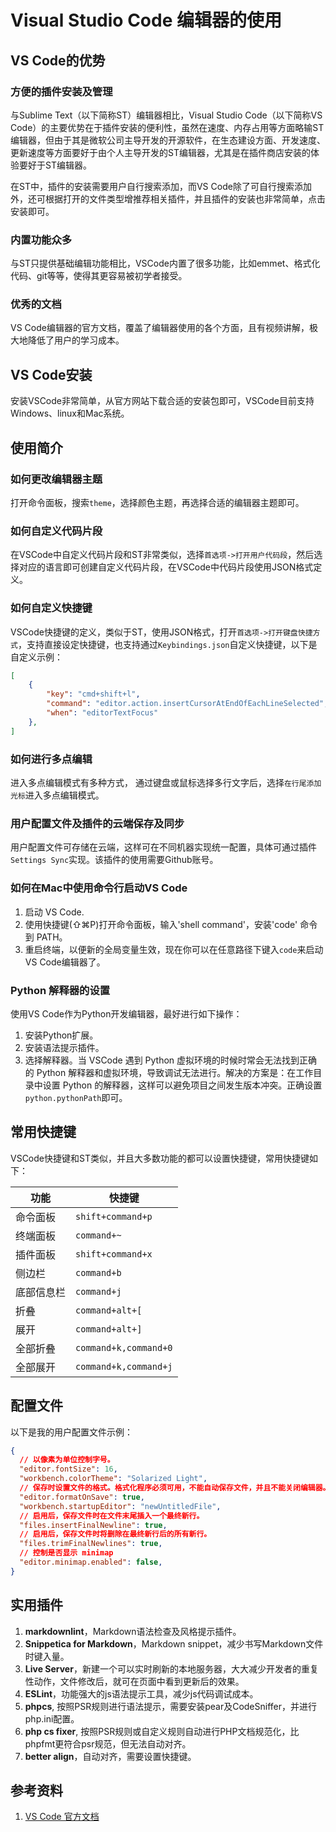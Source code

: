 # Visual Studio Code 编辑器的使用

## VS Code的优势

### 方便的插件安装及管理

与Sublime Text（以下简称ST）编辑器相比，Visual Studio Code（以下简称VS Code）的主要优势在于插件安装的便利性，虽然在速度、内存占用等方面略输ST编辑器，但由于其是微软公司主导开发的开源软件，在生态建设方面、开发速度、更新速度等方面要好于由个人主导开发的ST编辑器，尤其是在插件商店安装的体验要好于ST编辑器。

在ST中，插件的安装需要用户自行搜索添加，而VS Code除了可自行搜索添加外，还可根据打开的文件类型增推荐相关插件，并且插件的安装也非常简单，点击安装即可。

### 内置功能众多

与ST只提供基础编辑功能相比，VSCode内置了很多功能，比如emmet、格式化代码、git等等，使得其更容易被初学者接受。

### 优秀的文档

VS Code编辑器的官方文档，覆盖了编辑器使用的各个方面，且有视频讲解，极大地降低了用户的学习成本。

## VS Code安装

安装VSCode非常简单，从官方网站下载合适的安装包即可，VSCode目前支持Windows、linux和Mac系统。

## 使用简介

### 如何更改编辑器主题

打开命令面板，搜索`theme`，选择颜色主题，再选择合适的编辑器主题即可。

### 如何自定义代码片段

在VSCode中自定义代码片段和ST非常类似，选择`首选项->打开用户代码段`，然后选择对应的语言即可创建自定义代码片段，在VSCode中代码片段使用JSON格式定义。

### 如何自定义快捷键

VSCode快捷键的定义，类似于ST，使用JSON格式，打开`首选项->打开键盘快捷方式`，支持直接设定快捷键，也支持通过`Keybindings.json`自定义快捷键，以下是自定义示例：

```json
[
    {
        "key": "cmd+shift+l",
        "command": "editor.action.insertCursorAtEndOfEachLineSelected",
        "when": "editorTextFocus"
    },
]
```

### 如何进行多点编辑

进入多点编辑模式有多种方式，
通过键盘或鼠标选择多行文字后，选择`在行尾添加光标`进入多点编辑模式。

### 用户配置文件及插件的云端保存及同步

用户配置文件可存储在云端，这样可在不同机器实现统一配置，具体可通过插件`Settings Sync`实现。该插件的使用需要Github账号。

### 如何在Mac中使用命令行启动VS Code

1. 启动 VS Code.
2. 使用快捷键(⇧⌘P)打开命令面板，输入'shell command'，安装'code' 命令到 PATH。
3. 重启终端，以便新的全局变量生效，现在你可以在任意路径下键入`code`来启动VS Code编辑器了。

### Python 解释器的设置

使用VS Code作为Python开发编辑器，最好进行如下操作：

1. 安装Python扩展。
1. 安装语法提示插件。
1. 选择解释器。当 VSCode 遇到 Python 虚拟环境的时候时常会无法找到正确的 Python 解释器和虚拟环境，导致调试无法进行。解决的方案是：在工作目录中设置 Python 的解释器，这样可以避免项目之间发生版本冲突。正确设置`python.pythonPath`即可。

## 常用快捷键

VSCode快捷键和ST类似，并且大多数功能的都可以设置快捷键，常用快捷键如下：

|    功能    |        快捷键         |
| ---------- | --------------------- |
| 命令面板   | `shift+command+p`     |
| 终端面板   | `command+~`           |
| 插件面板   | `shift+command+x`     |
| 侧边栏     | `command+b`           |
| 底部信息栏 | `command+j`           |
| 折叠       | `command+alt+[`       |
| 展开       | `command+alt+]`       |
| 全部折叠   | `command+k,command+0` |
| 全部展开   | `command+k,command+j` |

## 配置文件

以下是我的用户配置文件示例：

```json
{
  // 以像素为单位控制字号。
  "editor.fontSize": 16,
  "workbench.colorTheme": "Solarized Light",
  // 保存时设置文件的格式。格式化程序必须可用，不能自动保存文件，并且不能关闭编辑器。
  "editor.formatOnSave": true,
  "workbench.startupEditor": "newUntitledFile",
  // 启用后，保存文件时在文件末尾插入一个最终新行。
  "files.insertFinalNewline": true,
  // 启用后，保存文件时将删除在最终新行后的所有新行。
  "files.trimFinalNewlines": true,
  // 控制是否显示 minimap
  "editor.minimap.enabled": false,
}
```

## 实用插件

1. **markdownlint**，Markdown语法检查及风格提示插件。
1. **Snippetica for Markdown**，Markdown snippet，减少书写Markdown文件时键入量。
1. **Live Server**，新建一个可以实时刷新的本地服务器，大大减少开发者的重复性动作，文件修改后，就可在页面中看到更新后的效果。
1. **ESLint**，功能强大的js语法提示工具，减少js代码调试成本。
1. **phpcs**, 按照PSR规则进行语法提示，需要安装pear及CodeSniffer，并进行php.ini配置。
1. **php cs fixer**, 按照PSR规则或自定义规则自动进行PHP文档规范化，比phpfmt更符合psr规范，但无法自动对齐。
1. **better align**，自动对齐，需要设置快捷键。

## 参考资料

1. [VS Code 官方文档](https://code.visualstudio.com/docs/)
